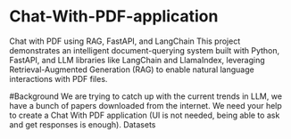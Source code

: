 # Chat-With-PDF-application
Chat with PDF using RAG, FastAPI, and LangChain This project demonstrates an intelligent document-querying system built with Python, FastAPI, and LLM libraries like LangChain and LlamaIndex, leveraging Retrieval-Augmented Generation (RAG) to enable natural language interactions with PDF files.

#Background
We are trying to catch up with the current trends in LLM, we have a bunch of papers
downloaded from the internet. We need your help to create a Chat With PDF application (UI is
not needed, being able to ask and get responses is enough).
Datasets
